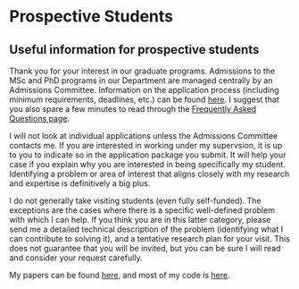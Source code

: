 # Prospective Students

## Useful information for prospective students

Thank you for your interest in our graduate programs. Admissions to the MSc and PhD programs in our Department are
managed centrally by an Admissions Committee. Information on the application process (including
minimum requirements, deadlines, etc.) can be found [here](https://www.stat.ubc.ca/graduate-admissions). 
I suggest that you also spare a few minutes to read through 
the [Frequently Asked Questions page](https://www.stat.ubc.ca/graduate-admissions-faqs).

I will not look at individual applications unless the Admissions Committee contacts me. If you are interested
in working under my supervsion, it is up to you to indicate so in the application package you submit.
It will help your case if you explain why you are interested in being specifically my student. 
Identifying a problem or area of interest that aligns closely with my research and expertise is 
definitively a big plus. 

I do not generally take visiting students (even fully self-funded). The exceptions are the cases where
there is a specific well-defined problem with which I can help. If you think you are in this latter 
category, please send me a detailed technical description of the problem (identifying what I can contribute to 
solving it), and a tentative research plan for your visit.  This does not guarantee that you will 
be invited, but you can be sure I will read and consider your request carefully.

My papers can be found [here](https://www.stat.ubc.ca/users/matias-salibian-barrera), and most of my code 
is [here](https://github.com/msalibian). 






